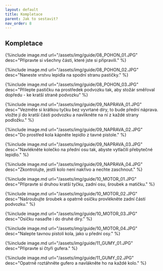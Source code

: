 ```yaml
---
layout: default
title: Kompletace
parent: Jak to sestavit?
nav_order: 8
---
```



## Kompletace

{%include image.md
url="/assets/img/guide/08_POHON_01.JPG"
desc="Připravte si všechny části, které jste si připravili."
%}

{%include image.md
url="/assets/img/guide/08_POHON_02.JPG"
desc="Naneste vrstvu lepidla na spodní stranu pastičky."
%}

{%include image.md
url="/assets/img/guide/08_POHON_03.JPG"
desc="Přilepte pastičku na prostředek podvozku tak, aby stožár směřoval dopředu - ke kratší straně podvozku"
%}

{%include image.md
url="/assets/img/guide/09_NAPRAVA_01.JPG"
desc="Vezměte si krátkou tyčku bez vyvrtané díry, to bude přední náprava. vložte jí do kratší části podvozku a navlíkněte na ní z každé strany podložku."
%}

{%include image.md
url="/assets/img/guide/09_NAPRAVA_02.JPG"
desc="Do prostřed kola kápněte lepidlo z tavné pistole."
%}

{%include image.md
url="/assets/img/guide/09_NAPRAVA_03.JPG"
desc="Navlékněte kolečko na přední osu tak, abyste vytlačili přebytečné lepidlo."
%}

{%include image.md
url="/assets/img/guide/09_NAPRAVA_04.JPG"
desc="Zkontrolujte, jestli kolo není nakřivo a nechte zaschnout."
%}

{%include image.md
url="/assets/img/guide/10_MOTOR_01.JPG"
desc="Připravte si druhou kratší tyčku, zadní osu, šroubek a matičku."
%}

{%include image.md
url="/assets/img/guide/10_MOTOR_02.JPG"
desc="Našroubujte šroubek a opatrně osičku provlékněte zadní částí podvozku."
%}

{%include image.md
url="/assets/img/guide/10_MOTOR_03.JPG"
desc="Osičku nasaďte i do druhé díry."
%}

{%include image.md
url="/assets/img/guide/10_MOTOR_04.JPG"
desc="Nalepte tavnou pistolí kola, jako u přední osy."
%}

{%include image.md
url="/assets/img/guide/11_GUMY_01.JPG"
desc="Připravte si čtyři gufera."
%}

{%include image.md
url="/assets/img/guide/11_GUMY_02.JPG"
desc="Opatrně roztáhněte gufero a navlákněte ho na každé kolo."
%}